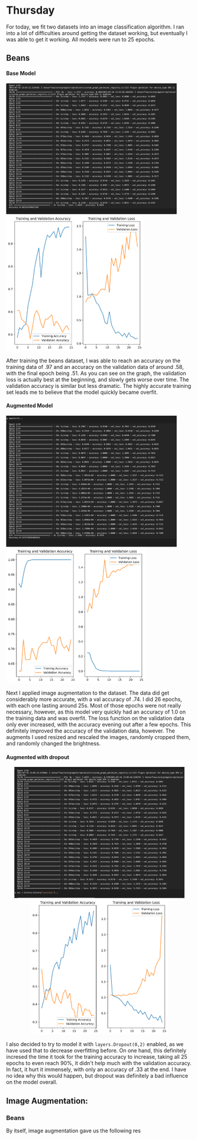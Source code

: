 # Thursday 

For today, we fit two datasets into an image classification algorithm. I ran into a lot of difficulties around getting the dataset working, but eventually I was able to get it working. All models were run to 25 epochs.

## Beans

#### Base Model 



<p float="left">
  <img src="beans_orig.png" alt="beans_orig" style="zoom: 45%;" />
  <img src="beans_orig_graph.png" alt="beans_orig_graph" style="zoom: 57%;" />
</p>









After training the beans dataset, I was able to reach an accuracy on the training data of .97 and an accuracy on the validation data of around .58, with the final epoch being .51. As you can see on the graph, the validation loss is actually best at  the beginning, and slowly gets worse over time. The validation accuracy is similar but less dramatic. The highly accurate training set leads me to believe that the model quickly became overfit. 

#### Augmented Model

<p float="middle">
  <img src="thurs2img/beans_aug.png" alt="beans_aug" style="zoom: 45%;" />
  <img src="thurs2img/beans_aug_graph.png" alt="beans_aug_graph" style="zoom: 57%;" />
</p>







Next I applied image augmentation to the dataset. The data did get considerably more accurate, with a val accuracy of .74. I did 26 epochs, with each one lasting around 25s. Most of those epochs were not really necessary, however, as this model very quickly had an accuracy of 1.0 on the training data and was overfit. The loss function on the validation data only ever increased, with the accuracy evening out after a few epochs. This definitely improved the accuracy of the validation data, however. The augments I used resized and rescaled the images, randomly cropped them, and randomly changed the brightness. 

#### Augmented with dropout

<p align="middle">
  <img src="thurs2img/beans_aug_dropout.png" alt="beans_aug_dropout" style="zoom: 45%;" />
  <img src="thurs2img/beans_aug_dropout_graph.png" alt="beans_aug_dropout_graph" style="zoom: 57%;" />
</p>

I also decided to try to model it with ```layers.Dropout(0,2)``` enabled, as we have used that to decrease overfitting before. On one hand, this definitely incresed the time it took for the training accuracy to increase, taking all 25 epochs to even reach 90%, it didn't help much with the validation accuracy. In fact, it hurt it immensely, with only an accuracy of .33 at the end. I have no idea why this would happen, but dropout was definitely a bad influence on the model overall. 









## Image Augmentation: 

### Beans 

By itself, image augmentation gave us the following res